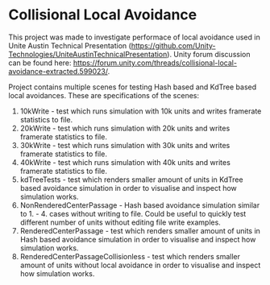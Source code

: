 # Collisional Local Avoidance

This project was made to investigate performace of local avoidance used in Unite Austin Technical Presentation (https://github.com/Unity-Technologies/UniteAustinTechnicalPresentation). Unity forum discussion can be found here: https://forum.unity.com/threads/collisional-local-avoidance-extracted.599023/.

Project contains multiple scenes for testing Hash based and KdTree based local avoidances. These are specifications of the scenes:

1. 10kWrite - test which runs simulation with 10k units and writes framerate statistics to file.
2. 20kWrite - test which runs simulation with 20k units and writes framerate statistics to file.
3. 30kWrite - test which runs simulation with 30k units and writes framerate statistics to file.
4. 40kWrite - test which runs simulation with 40k units and writes framerate statistics to file.
5. kdTreeTests - test which renders smaller amount of units in KdTree based avoidance simulation in order to visualise and inspect how simulation works.
6. NonRenderedCenterPassage - Hash based avoidance simulation similar to 1. - 4. cases without writing to file. Could be useful to quickly test different number of units without editing file write examples.
7. RenderedCenterPassage - test which renders smaller amount of units in Hash based avoidance simulation in order to visualise and inspect how simulation works.
8. RenderedCenterPassageCollisionless - test which renders smaller amount of units without local avoidance in order to visualise and inspect how simulation works.
